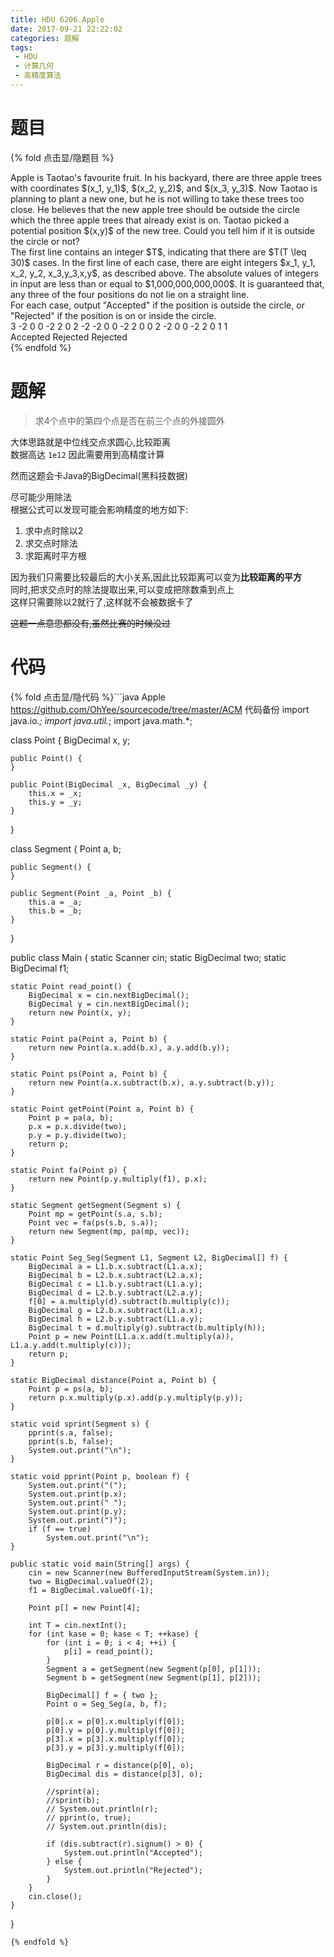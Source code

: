 ```yaml
---
title: HDU 6206.Apple
date: 2017-09-21 22:22:02
categories: 题解
tags:
 - HDU
 - 计算几何
 - 高精度算法
---
```


# 题目

{% fold 点击显/隐题目 %}
<div class="oj"><div class="part" title="Description">
Apple is Taotao's favourite fruit. In his backyard, there are three apple trees with coordinates $(x_1, y_1)$, $(x_2, y_2)$, and $(x_3, y_3)$. Now Taotao is planning to plant a new one, but he is not willing to take these trees too close. He believes that the new apple tree should be outside the circle which the three apple trees that already exist is on. Taotao picked a potential position $(x,y)$ of the new tree. Could you tell him if it is outside the circle or not?

</div><div class="part" title="Input">
The first line contains an integer $T$, indicating that there are $T(T \leq 30)$ cases. 
In the first line of each case, there are eight integers $x_1, y_1, x_2, y_2, x_3,y_3,x,y$, as described above. 
The absolute values of integers in input are less than or equal to $1,000,000,000,000$. 
It is guaranteed that, any three of the four positions do not lie on a straight line.

</div><div class="part" title="Output">
For each case, output "Accepted" if the position is outside the circle, or "Rejected" if the position is on or inside the circle.

</div><div class="samp"><div class="clear"></div><div class="input part" title="Sample Input">
3
-2 0 0 -2 2 0 2 -2
-2 0 0 -2 2 0 0 2
-2 0 0 -2 2 0 1 1

</div><div class="output part" title="Sample Output">
Accepted
Rejected
Rejected

</div><div class="clear"></div></div></div>
{% endfold %}

<!--more-->
# 题解
> 求4个点中的第四个点是否在前三个点的外接圆外   


大体思路就是中位线交点求圆心,比较距离  
数据高达 `1e12` 因此需要用到高精度计算  

然而这题会卡Java的BigDecimal(黑科技数据)  

尽可能少用除法   
根据公式可以发现可能会影响精度的地方如下:  
  1. 求中点时除以2
  2. 求交点时除法
  3. 求距离时平方根

因为我们只需要比较最后的大小关系,因此比较距离可以变为**比较距离的平方**  
同时,把求交点时的除法提取出来,可以变成把除数乘到点上  
这样只需要除以2就行了,这样就不会被数据卡了  

~~这题一点意思都没有,虽然比赛的时候没过~~



# 代码
{% fold 点击显/隐代码 %}```java Apple https://github.com/OhYee/sourcecode/tree/master/ACM 代码备份
import java.io.*;
import java.util.*;
import java.math.*;

class Point {
    BigDecimal x, y;

    public Point() {
    }

    public Point(BigDecimal _x, BigDecimal _y) {
        this.x = _x;
        this.y = _y;
    }
}

class Segment {
    Point a, b;

    public Segment() {
    }

    public Segment(Point _a, Point _b) {
        this.a = _a;
        this.b = _b;
    }
}

public class Main {
    static Scanner cin;
    static BigDecimal two;
    static BigDecimal f1;

    static Point read_point() {
        BigDecimal x = cin.nextBigDecimal();
        BigDecimal y = cin.nextBigDecimal();
        return new Point(x, y);
    }

    static Point pa(Point a, Point b) {
        return new Point(a.x.add(b.x), a.y.add(b.y));
    }

    static Point ps(Point a, Point b) {
        return new Point(a.x.subtract(b.x), a.y.subtract(b.y));
    }

    static Point getPoint(Point a, Point b) {
        Point p = pa(a, b);
        p.x = p.x.divide(two);
        p.y = p.y.divide(two);
        return p;
    }

    static Point fa(Point p) {
        return new Point(p.y.multiply(f1), p.x);
    }

    static Segment getSegment(Segment s) {
        Point mp = getPoint(s.a, s.b);
        Point vec = fa(ps(s.b, s.a));
        return new Segment(mp, pa(mp, vec));
    }

    static Point Seg_Seg(Segment L1, Segment L2, BigDecimal[] f) {
        BigDecimal a = L1.b.x.subtract(L1.a.x);
        BigDecimal b = L2.b.x.subtract(L2.a.x);
        BigDecimal c = L1.b.y.subtract(L1.a.y);
        BigDecimal d = L2.b.y.subtract(L2.a.y);
        f[0] = a.multiply(d).subtract(b.multiply(c));
        BigDecimal g = L2.b.x.subtract(L1.a.x);
        BigDecimal h = L2.b.y.subtract(L1.a.y);
        BigDecimal t = d.multiply(g).subtract(b.multiply(h));
        Point p = new Point(L1.a.x.add(t.multiply(a)), L1.a.y.add(t.multiply(c)));
        return p;
    }

    static BigDecimal distance(Point a, Point b) {
        Point p = ps(a, b);
        return p.x.multiply(p.x).add(p.y.multiply(p.y));
    }

    static void sprint(Segment s) {
        pprint(s.a, false);
        pprint(s.b, false);
        System.out.print("\n");
    }

    static void pprint(Point p, boolean f) {
        System.out.print("(");
        System.out.print(p.x);
        System.out.print(" ");
        System.out.print(p.y);
        System.out.print(")");
        if (f == true)
            System.out.print("\n");
    }

    public static void main(String[] args) {
        cin = new Scanner(new BufferedInputStream(System.in));
        two = BigDecimal.valueOf(2);
        f1 = BigDecimal.valueOf(-1);

        Point p[] = new Point[4];

        int T = cin.nextInt();
        for (int kase = 0; kase < T; ++kase) {
            for (int i = 0; i < 4; ++i) {
                p[i] = read_point();
            }
            Segment a = getSegment(new Segment(p[0], p[1]));
            Segment b = getSegment(new Segment(p[1], p[2]));

            BigDecimal[] f = { two };
            Point o = Seg_Seg(a, b, f);

            p[0].x = p[0].x.multiply(f[0]);
            p[0].y = p[0].y.multiply(f[0]);
            p[3].x = p[3].x.multiply(f[0]);
            p[3].y = p[3].y.multiply(f[0]);

            BigDecimal r = distance(p[0], o);
            BigDecimal dis = distance(p[3], o);

            //sprint(a);
            //sprint(b);
            // System.out.println(r);
            // pprint(o, true);
            // System.out.println(dis);

            if (dis.subtract(r).signum() > 0) {
                System.out.println("Accepted");
            } else {
                System.out.println("Rejected");
            }
        }
        cin.close();
    }
}
```
{% endfold %}